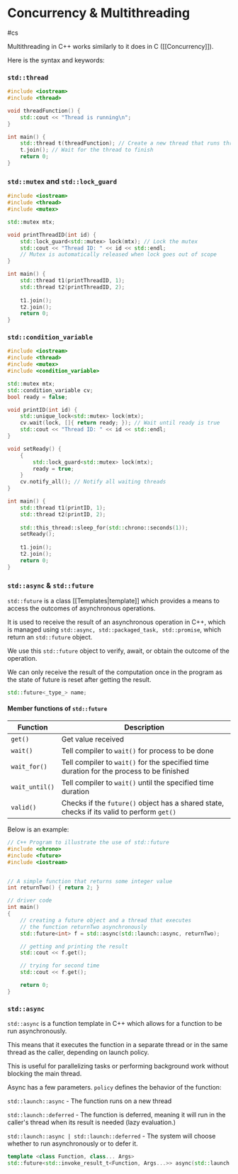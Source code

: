 # Concurrency & Multithreading
#cs 

Multithreading in C++ works similarly to it does in C ([[Concurrency]]). 

Here is the syntax and keywords:

### `std::thread` 

```cpp
#include <iostream>
#include <thread>

void threadFunction() {
    std::cout << "Thread is running\n";
}

int main() {
    std::thread t(threadFunction); // Create a new thread that runs threadFunction
    t.join(); // Wait for the thread to finish
    return 0;
}
```


### `std::mutex` and `std::lock_guard`

```cpp
#include <iostream>
#include <thread>
#include <mutex>

std::mutex mtx;

void printThreadID(int id) {
    std::lock_guard<std::mutex> lock(mtx); // Lock the mutex
    std::cout << "Thread ID: " << id << std::endl;
    // Mutex is automatically released when lock goes out of scope
}

int main() {
    std::thread t1(printThreadID, 1);
    std::thread t2(printThreadID, 2);
    
    t1.join();
    t2.join();
    return 0;
}
```


### `std::condition_variable`

```cpp
#include <iostream>
#include <thread>
#include <mutex>
#include <condition_variable>

std::mutex mtx;
std::condition_variable cv;
bool ready = false;

void printID(int id) {
    std::unique_lock<std::mutex> lock(mtx);
    cv.wait(lock, []{ return ready; }); // Wait until ready is true
    std::cout << "Thread ID: " << id << std::endl;
}

void setReady() {
    {
        std::lock_guard<std::mutex> lock(mtx);
        ready = true;
    }
    cv.notify_all(); // Notify all waiting threads
}

int main() {
    std::thread t1(printID, 1);
    std::thread t2(printID, 2);
    
    std::this_thread::sleep_for(std::chrono::seconds(1));
    setReady();
    
    t1.join();
    t2.join();
    return 0;
}
```


### `std::async` & `std::future`

`std::future` is a class [[Templates|template]] which provides a means to access the outcomes of asynchronous operations. 

It is used to receive the result of an asynchronous operation in C++, which is managed using `std::async, std::packaged_task, std::promise`, which return an `std::future` object.

We use this `std::future` object to verify, await, or obtain the outcome of the operation.

We can only receive the result of the computation once in the program as the state of future is reset after getting the result.

```cpp
std::future<_type_> name;
```


#### Member functions of `std::future`

| Function       | Description                                                                                |
| -------------- | ------------------------------------------------------------------------------------------ |
| `get()`        | Get value received                                                                         |
| `wait()`       | Tell compiler to `wait()` for process to be done                                           |
| `wait_for()`   | Tell compiler to `wait()` for the specified time duration for the process to be finished   |
| `wait_until()` | Tell compiler to `wait()` until the specified time duration                                |
| `valid()`      | Checks if the `future()` object has a shared state, checks if its valid to perform `get()` |

Below is an example:

```cpp
// C++ Program to illustrate the use of std::future 
#include <chrono> 
#include <future> 
#include <iostream> 


// A simple function that returns some integer value 
int returnTwo() { return 2; } 

// driver code 
int main() 
{ 
	// creating a future object and a thread that executes 
	// the function returnTwo asynchronously 
	std::future<int> f = std::async(std::launch::async, returnTwo); 

	// getting and printing the result 
	std::cout << f.get(); 

	// trying for second time 
	std::cout << f.get(); 

	return 0; 
}
```


### `std::async`

`std::async` is a function template in C++ which allows for a function to be run asynchronously. 

This means that it executes the function in a separate thread or in the same thread as the caller, depending on launch policy.

This is useful for parallelizing tasks or performing background work without blocking the main thread.

Async has a few parameters. `policy` defines the behavior of the function:

`std::launch::async` - The function runs on a new thread

`std::launch::deferred` - The function is deferred, meaning it will run in the caller's thread when its result is needed (lazy evaluation.)

`std::launch::async | std::launch::deferred` - The system will choose whether to run asynchronously or to defer it.

```cpp
template <class Function, class... Args>
std::future<std::invoke_result_t<Function, Args...>> async(std::launch policy, Function&& f, Args&&... args);
```

